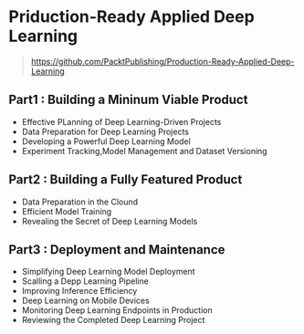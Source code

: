# Priduction-Ready Applied Deep Learning    
> https://github.com/PacktPublishing/Production-Ready-Applied-Deep-Learning

## Part1 : Building a Mininum Viable Product 
- Effective PLanning of Deep Learning-Driven Projects 
- Data Preparation for Deep Learning Projects
- Developing a Powerful Deep Learning Model
- Experiment Tracking,Model Management and Dataset Versioning 

## Part2 : Building a Fully Featured Product 
- Data Preparation in the Clound 
- Efficient Model Training 
- Revealing the Secret of Deep Learning Models 
## Part3 : Deployment and Maintenance 
- Simplifying Deep Learning Model Deployment
- Scalling a Depp Learning Pipeline 
- Improving Inference Efficiency
- Deep Learning on Mobile Devices
- Monitoring Deep Learning Endpoints in Production
- Reviewing the Completed Deep Learning Project

